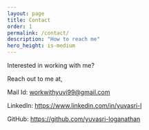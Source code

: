 ```yaml
---
layout: page
title: Contact
order: 1
permalink: /contact/
description: "How to reach me"
hero_height: is-medium
---
```


<p>Interested in working with me?
<p>Reach out to me at,
<p>Mail Id: <a href= "mailto: workwithyuvi99@gmail.com"> workwithyuvi99@gmail.com </a>
<p>LinkedIn: <a href= "https://www.linkedin.com/in/yuvasri-l/"> https://www.linkedin.com/in/yuvasri-l </a>
<p>GitHub: <a href= "https://github.com/yuvasri-loganathan"> https://github.com/yuvasri-loganathan </a>